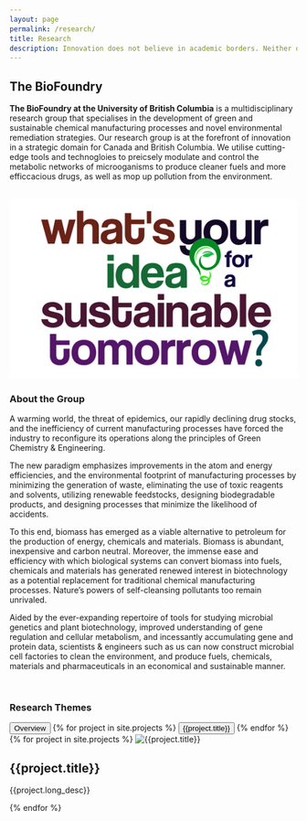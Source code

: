 ```yaml
---
layout: page
permalink: /research/
title: Research
description: Innovation does not believe in academic borders. Neither do we! We use insights and methodologies from a variety of scientific and technological domains to meet our objectives.
---
```


<section id="why">
    <div class="container">
        <div class="row">
            <div class="col-lg-8 col-md-12 text-left">
                <h2 id = "main-space"><b>The BioFoundry</b></h2>
                <p><b>The BioFoundry at the University of British Columbia</b> is a multidisciplinary research group that specialises in the development of green and sustainable chemical manufacturing processes and novel environmental remediation strategies. Our research group is at the forefront of innovation in a strategic domain for Canada and British Columbia. We utilise cutting-edge tools and technogloies to preicsely modulate and control the metabolic networks of microoganisms to produce cleaner fuels and more efficcacious drugs, as well as mop up pollution from the environment.</p>
                <br>
            </div>
            <div class="col-lg-4 col-md-12 text-left">
                <img class="img-responsive" src="/img/sustainable-ideas.jpg">
            </div>
            <div class="col-lg-8 col-md-8 text-left">
                <div id="responsive">
                    <h3>About the Group</h3>
                    <p>A warming world, the threat of epidemics, our rapidly declining drug stocks, and the inefficiency of current manufacturing processes have forced the industry to reconfigure its operations along the principles of Green Chemistry & Engineering.</p>
                    <p>The new paradigm emphasizes improvements in the atom and energy efficiencies, and the environmental footprint of manufacturing processes by minimizing the generation of waste, eliminating the use of toxic reagents and solvents, utilizing renewable feedstocks, designing biodegradable products, and designing processes that minimize the likelihood of accidents. </p>
                    <p>To this end, biomass has emerged as a viable alternative to petroleum for the production of energy, chemicals and materials. Biomass is abundant, inexpensive and carbon neutral. Moreover, the immense ease and efficiency with which biological systems can convert biomass into fuels, chemicals and materials has generated renewed interest in biotechnology as a potential replacement for traditional chemical manufacturing processes. Nature’s powers of self-cleansing pollutants too remain unrivaled. </p>
                    <p>Aided by the ever-expanding repertoire of tools for studying microbial genetics and plant biotechnology, improved understanding of gene regulation and cellular metabolism, and incessantly accumulating gene and protein data, scientists & engineers such as us can now construct microbial cell factories to clean the environment, and produce fuels, chemicals, materials and pharmaceuticals in an economical and sustainable manner.  </p>
                </div>
            </div>
            <div class="col-lg-4 col-md-4 text-left">
                <br>
                <div class="list-group research-large">
                    <h3 ><b>Research Themes</b></h3>
                    <button  type="button" class="list-group-item" onclick="loadData('<h3>Research</h3>                    <p>The oil industry has provided society with great wealth and power, fuel and energy, and materials and medicines for over 150 years. No force has shaped human society quite like oil has. But then again, neither has any other industry had as deleterious an impact on the environment.</p>                    <p>Carbon dioxide released by the combustion of oil products has turned the planet into a sweltering greenhouse. Oceans are warming and glaciers are melting away, causing sea levels to rise, and if this trend persists, human settlements in low-lying coastal areas could soon be inundated with sea water.</p>                   <p>A warming world also threatens to unleash infectious diseases like never before. Unfortunately, though, antibiotic resistance is on the rise. Some microorganisms have already developed resistance to multiple drugs, and fewer antimicrobial drugs are being approved for use each year.</p>')" >Overview
                    </button>
                    <!-- <button type="button" class="list-group-item" onclick="loadData('{{site.projects[0].title}}')" >The Next Generation of Biofuels</button>
                    <button type="button" class="list-group-item">Better Chemistry for Synthesis of Better Drugs</button>
                    <button type="button" class="list-group-item">Biocatalysis for the Biorefinery</button>
                    <button type="button" class="list-group-item">Drug Delivery &amp; Formulations</button>
                    <button type="button" class="list-group-item">Fighting Malaria with Synthetic Biology</button>
                    <button type="button"  class="list-group-item" id= "Neuroengineering"> Neuroengineering </button>
                    <button type="button" id="Biomanufacturing" class="list-group-item">Advanced Biomanufacturing</button>
                    <button type="button" class="list-group-item">Environmental Stewardship &amp; Bioremediation</button>    -->
                    {% for project in site.projects %}
                      <button type="button" class="list-group-item" onclick="loadData('{{project.long_desc}}','{{project.modal_image}}')" >{{project.title}}</button>
                    {% endfor %}
                </div>
            </div>            
        </div>
    </div>
    <div class="research-small">
        <div class="container">
            {% for project in site.projects %}
                <img src="{{project.front_image}}" class="img-responsive" alt="{{project.title}}" max-width="100%">
                <h1>{{project.title}}</h1>
                <p>{{project.long_desc}}</p>
            {% endfor %}
        </div>
    </div>
</section>
